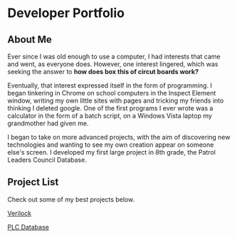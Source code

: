 # Developer Portfolio
## About Me
Ever since I was old enough to use a computer, I had interests that came and went, as everyone does. However, one interest lingered, which was seeking the answer to **how does box this of circut boards work?**

Eventually, that interest expressed itself in the form of programming. I began tinkering in Chrome on school computers in the Inspect Element window, writing my own little sites with pages and tricking my friends into thinking I deleted google.
One of the first programs I ever wrote was a calculator in the form of a batch script, on a Windows Vista laptop my grandmother had given me.

I began to take on more advanced projects, with the aim of discovering new technologies and wanting to see my own creation appear on someone else's screen. I developed my first large project in 8th grade, the Patrol Leaders Council Database.

## Project List
Check out some of my best projects below.

[Verilock](/projects/verilock/)

[PLC Database](/projects/plc-database)
